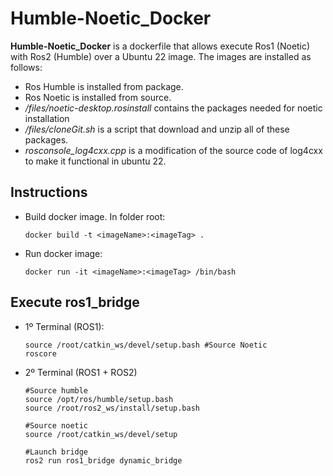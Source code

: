 # Humble-Noetic_Docker


**Humble-Noetic_Docker** is a dockerfile that allows execute Ros1 (Noetic) with Ros2 (Humble) over a Ubuntu 22 image.
The images are installed as follows:

- Ros Humble is installed from package.
- Ros Noetic is installed from source.
- */files/noetic-desktop.rosinstall* contains the packages needed for noetic installation
- */files/cloneGit.sh* is a script that download and unzip all of these packages.
- *rosconsole_log4cxx.cpp* is a modification of the source code of log4cxx to make it functional in ubuntu 22.

## Instructions

- Build docker image. In folder root:

	```
	docker build -t <imageName>:<imageTag> .
	```

- Run docker image: 

	```
	docker run -it <imageName>:<imageTag> /bin/bash
	```

## Execute ros1_bridge

- 1º Terminal (ROS1):

	```
	source /root/catkin_ws/devel/setup.bash #Source Noetic
	roscore
	```
	
- 2º Terminal (ROS1 + ROS2)

	```
	#Source humble
	source /opt/ros/humble/setup.bash 
	source /root/ros2_ws/install/setup.bash
	
	#Source noetic
	source /root/catkin_ws/devel/setup
	
	#Launch bridge
	ros2 run ros1_bridge dynamic_bridge
	```

